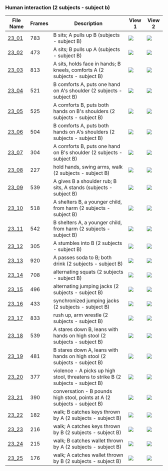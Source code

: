 ### Human interaction (2 subjects - subject b)
|File Name|Frames|Description|View 1|View 2|
|-|-|-|-|-|
|[23_01](https://github.com/Shriinivas/cmubvh/raw/main/Sequence-020-029/23/Data/23_01.zip)|783|B sits; A pulls up B (subjects - subject B)|<img src="https://github.com/Shriinivas/cmubvhgifs/blob/main/Sequence-020-029/23/23_01_0.gif"/>|<img src="https://github.com/Shriinivas/cmubvhgifs/blob/main/Sequence-020-029/23/23_01_1.gif"/>|
|[23_02](https://github.com/Shriinivas/cmubvh/raw/main/Sequence-020-029/23/Data/23_02.zip)|473|A sits; B pulls up A (subjects - subject B)|<img src="https://github.com/Shriinivas/cmubvhgifs/blob/main/Sequence-020-029/23/23_02_0.gif"/>|<img src="https://github.com/Shriinivas/cmubvhgifs/blob/main/Sequence-020-029/23/23_02_1.gif"/>|
|[23_03](https://github.com/Shriinivas/cmubvh/raw/main/Sequence-020-029/23/Data/23_03.zip)|813|A sits, holds face in hands; B kneels, comforts A (2 subjects - subject B)|<img src="https://github.com/Shriinivas/cmubvhgifs/blob/main/Sequence-020-029/23/23_03_0.gif"/>|<img src="https://github.com/Shriinivas/cmubvhgifs/blob/main/Sequence-020-029/23/23_03_1.gif"/>|
|[23_04](https://github.com/Shriinivas/cmubvh/raw/main/Sequence-020-029/23/Data/23_04.zip)|521|B comforts A, puts one hand on A's shoulder (2 subjects - subject B)|<img src="https://github.com/Shriinivas/cmubvhgifs/blob/main/Sequence-020-029/23/23_04_0.gif"/>|<img src="https://github.com/Shriinivas/cmubvhgifs/blob/main/Sequence-020-029/23/23_04_1.gif"/>|
|[23_05](https://github.com/Shriinivas/cmubvh/raw/main/Sequence-020-029/23/Data/23_05.zip)|525|A comforts B, puts both hands on B's shoulders (2 subjects - subject B)|<img src="https://github.com/Shriinivas/cmubvhgifs/blob/main/Sequence-020-029/23/23_05_0.gif"/>|<img src="https://github.com/Shriinivas/cmubvhgifs/blob/main/Sequence-020-029/23/23_05_1.gif"/>|
|[23_06](https://github.com/Shriinivas/cmubvh/raw/main/Sequence-020-029/23/Data/23_06.zip)|504|B comforts A, puts both hands on A's shoulders (2 subjects - subject B)|<img src="https://github.com/Shriinivas/cmubvhgifs/blob/main/Sequence-020-029/23/23_06_0.gif"/>|<img src="https://github.com/Shriinivas/cmubvhgifs/blob/main/Sequence-020-029/23/23_06_1.gif"/>|
|[23_07](https://github.com/Shriinivas/cmubvh/raw/main/Sequence-020-029/23/Data/23_07.zip)|304|A comforts B, puts one hand on B's shoulder (2 subjects - subject B)|<img src="https://github.com/Shriinivas/cmubvhgifs/blob/main/Sequence-020-029/23/23_07_0.gif"/>|<img src="https://github.com/Shriinivas/cmubvhgifs/blob/main/Sequence-020-029/23/23_07_1.gif"/>|
|[23_08](https://github.com/Shriinivas/cmubvh/raw/main/Sequence-020-029/23/Data/23_08.zip)|227|hold hands, swing arms, walk (2 subjects - subject B)|<img src="https://github.com/Shriinivas/cmubvhgifs/blob/main/Sequence-020-029/23/23_08_0.gif"/>|<img src="https://github.com/Shriinivas/cmubvhgifs/blob/main/Sequence-020-029/23/23_08_1.gif"/>|
|[23_09](https://github.com/Shriinivas/cmubvh/raw/main/Sequence-020-029/23/Data/23_09.zip)|539|A gives B a shoulder rub; B sits, A stands (subjects - subject B)|<img src="https://github.com/Shriinivas/cmubvhgifs/blob/main/Sequence-020-029/23/23_09_0.gif"/>|<img src="https://github.com/Shriinivas/cmubvhgifs/blob/main/Sequence-020-029/23/23_09_1.gif"/>|
|[23_10](https://github.com/Shriinivas/cmubvh/raw/main/Sequence-020-029/23/Data/23_10.zip)|518|A shelters B, a younger child, from harm (2 subjects - subject B)|<img src="https://github.com/Shriinivas/cmubvhgifs/blob/main/Sequence-020-029/23/23_10_0.gif"/>|<img src="https://github.com/Shriinivas/cmubvhgifs/blob/main/Sequence-020-029/23/23_10_1.gif"/>|
|[23_11](https://github.com/Shriinivas/cmubvh/raw/main/Sequence-020-029/23/Data/23_11.zip)|542|B shelters A, a younger child, from harm (2 subjects - subject B)|<img src="https://github.com/Shriinivas/cmubvhgifs/blob/main/Sequence-020-029/23/23_11_0.gif"/>|<img src="https://github.com/Shriinivas/cmubvhgifs/blob/main/Sequence-020-029/23/23_11_1.gif"/>|
|[23_12](https://github.com/Shriinivas/cmubvh/raw/main/Sequence-020-029/23/Data/23_12.zip)|305|A stumbles into B (2 subjects - subject B)|<img src="https://github.com/Shriinivas/cmubvhgifs/blob/main/Sequence-020-029/23/23_12_0.gif"/>|<img src="https://github.com/Shriinivas/cmubvhgifs/blob/main/Sequence-020-029/23/23_12_1.gif"/>|
|[23_13](https://github.com/Shriinivas/cmubvh/raw/main/Sequence-020-029/23/Data/23_13.zip)|920|A passes soda to B; both drink (2 subjects - subject B)|<img src="https://github.com/Shriinivas/cmubvhgifs/blob/main/Sequence-020-029/23/23_13_0.gif"/>|<img src="https://github.com/Shriinivas/cmubvhgifs/blob/main/Sequence-020-029/23/23_13_1.gif"/>|
|[23_14](https://github.com/Shriinivas/cmubvh/raw/main/Sequence-020-029/23/Data/23_14.zip)|708|alternating squats (2 subjects - subject B)|<img src="https://github.com/Shriinivas/cmubvhgifs/blob/main/Sequence-020-029/23/23_14_0.gif"/>|<img src="https://github.com/Shriinivas/cmubvhgifs/blob/main/Sequence-020-029/23/23_14_1.gif"/>|
|[23_15](https://github.com/Shriinivas/cmubvh/raw/main/Sequence-020-029/23/Data/23_15.zip)|496|alternating jumping jacks (2 subjects - subject B)|<img src="https://github.com/Shriinivas/cmubvhgifs/blob/main/Sequence-020-029/23/23_15_0.gif"/>|<img src="https://github.com/Shriinivas/cmubvhgifs/blob/main/Sequence-020-029/23/23_15_1.gif"/>|
|[23_16](https://github.com/Shriinivas/cmubvh/raw/main/Sequence-020-029/23/Data/23_16.zip)|433|synchronized jumping jacks (2 subjects - subject B)|<img src="https://github.com/Shriinivas/cmubvhgifs/blob/main/Sequence-020-029/23/23_16_0.gif"/>|<img src="https://github.com/Shriinivas/cmubvhgifs/blob/main/Sequence-020-029/23/23_16_1.gif"/>|
|[23_17](https://github.com/Shriinivas/cmubvh/raw/main/Sequence-020-029/23/Data/23_17.zip)|833|rush up, arm wrestle (2 subjects - subject B)|<img src="https://github.com/Shriinivas/cmubvhgifs/blob/main/Sequence-020-029/23/23_17_0.gif"/>|<img src="https://github.com/Shriinivas/cmubvhgifs/blob/main/Sequence-020-029/23/23_17_1.gif"/>|
|[23_18](https://github.com/Shriinivas/cmubvh/raw/main/Sequence-020-029/23/Data/23_18.zip)|539|A stares down B, leans with hands on high stool (2 subjects - subject B)|<img src="https://github.com/Shriinivas/cmubvhgifs/blob/main/Sequence-020-029/23/23_18_0.gif"/>|<img src="https://github.com/Shriinivas/cmubvhgifs/blob/main/Sequence-020-029/23/23_18_1.gif"/>|
|[23_19](https://github.com/Shriinivas/cmubvh/raw/main/Sequence-020-029/23/Data/23_19.zip)|481|B stares down A, leans with hands on high stool (2 subjects - subject B)|<img src="https://github.com/Shriinivas/cmubvhgifs/blob/main/Sequence-020-029/23/23_19_0.gif"/>|<img src="https://github.com/Shriinivas/cmubvhgifs/blob/main/Sequence-020-029/23/23_19_1.gif"/>|
|[23_20](https://github.com/Shriinivas/cmubvh/raw/main/Sequence-020-029/23/Data/23_20.zip)|377|violence - A picks up high stool, threatens to strike B (2 subjects - subject B)|<img src="https://github.com/Shriinivas/cmubvhgifs/blob/main/Sequence-020-029/23/23_20_0.gif"/>|<img src="https://github.com/Shriinivas/cmubvhgifs/blob/main/Sequence-020-029/23/23_20_1.gif"/>|
|[23_21](https://github.com/Shriinivas/cmubvh/raw/main/Sequence-020-029/23/Data/23_21.zip)|390|conversation - B pounds high stool, points at A (2 subjects - subject B)|<img src="https://github.com/Shriinivas/cmubvhgifs/blob/main/Sequence-020-029/23/23_21_0.gif"/>|<img src="https://github.com/Shriinivas/cmubvhgifs/blob/main/Sequence-020-029/23/23_21_1.gif"/>|
|[23_22](https://github.com/Shriinivas/cmubvh/raw/main/Sequence-020-029/23/Data/23_22.zip)|182|walk; B catches keys thrown by A (2 subjects - subject B)|<img src="https://github.com/Shriinivas/cmubvhgifs/blob/main/Sequence-020-029/23/23_22_0.gif"/>|<img src="https://github.com/Shriinivas/cmubvhgifs/blob/main/Sequence-020-029/23/23_22_1.gif"/>|
|[23_23](https://github.com/Shriinivas/cmubvh/raw/main/Sequence-020-029/23/Data/23_23.zip)|216|walk; A catches keys thrown by B (2 subjects - subject B)|<img src="https://github.com/Shriinivas/cmubvhgifs/blob/main/Sequence-020-029/23/23_23_0.gif"/>|<img src="https://github.com/Shriinivas/cmubvhgifs/blob/main/Sequence-020-029/23/23_23_1.gif"/>|
|[23_24](https://github.com/Shriinivas/cmubvh/raw/main/Sequence-020-029/23/Data/23_24.zip)|215|walk; B catches wallet thrown by A (2 subjects - subject B)|<img src="https://github.com/Shriinivas/cmubvhgifs/blob/main/Sequence-020-029/23/23_24_0.gif"/>|<img src="https://github.com/Shriinivas/cmubvhgifs/blob/main/Sequence-020-029/23/23_24_1.gif"/>|
|[23_25](https://github.com/Shriinivas/cmubvh/raw/main/Sequence-020-029/23/Data/23_25.zip)|176|walk; A catches wallet thrown by B (2 subjects - subject B)|<img src="https://github.com/Shriinivas/cmubvhgifs/blob/main/Sequence-020-029/23/23_25_0.gif"/>|<img src="https://github.com/Shriinivas/cmubvhgifs/blob/main/Sequence-020-029/23/23_25_1.gif"/>|
